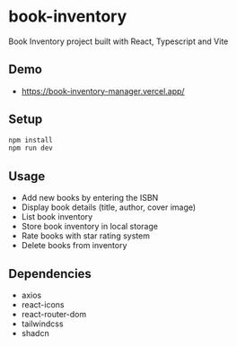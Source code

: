 # book-inventory

Book Inventory project built with React, Typescript and Vite

## Demo

- https://book-inventory-manager.vercel.app/

## Setup

```bash
npm install
npm run dev
```

## Usage

- Add new books by entering the ISBN
- Display book details (title, author, cover image)
- List book inventory
- Store book inventory in local storage
- Rate books with star rating system
- Delete books from inventory

## Dependencies

- axios
- react-icons
- react-router-dom
- tailwindcss
- shadcn
